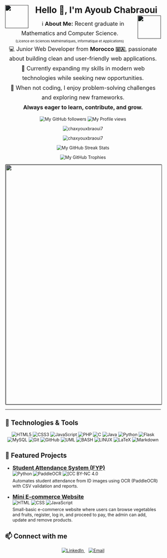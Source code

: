<div align="center" style="margin-bottom: 11px">
  <img align="left" style="filter: brightness(0.25) contrast(1.25); margin-right: 11px;" width="75" src="https://media3.giphy.com/media/v1.Y2lkPTc5MGI3NjExcnB2cDM0ZGt1MmVhbHp1ODl3aGt5bjgwb3lldG9obmc4cWpka3hwbSZlcD12MV9pbnRlcm5hbF9naWZfYnlfaWQmY3Q9Zw/2UBzuNwevK7XPGkBdZ/giphy.gif">
  <h1 style="display: inline-block; margin: 0; line-height: 1.2;">Hello 👋, I'm Ayoub Chabraoui</h1>
  <img align="right" style="filter: brightness(0.25) contrast(1.25); margin-left: 11px;" width="75" src="https://media.giphy.com/media/v1.Y2lkPTc5MGI3NjExeHZtb2NtYjVhYzB0ZnJtY2V6Z3I0eGx4dW5jZ2J4b2R0b2V6eWJ5dyZlcD12MV9naWZzX3NlYXJjaCZjdD1n/ES4Vcv8zWfIt2/giphy.gif">
</div>
<div align="center"><p style="font-size: 18px; line-height: 1.75; margin: 0.25px;">
  <p style="font-size: 18px; line-height: 1.75; margin: 0.25px;">
  ℹ️ <strong>About Me:</strong> Recent graduate in Mathematics and Computer Science.<br>
  <small style="font-size: 11px;">(Licence en Sciences Mathématiques, Informatique et Applications)</small><br>
  💻 Junior Web Developer from <strong>Morocco 🇲🇦</strong>, passionate about building clean and user-friendly web applications.<br>
  🚀 Currently expanding my skills in modern web technologies while seeking new opportunities.<br>
  🌱 When not coding, I enjoy problem-solving challenges and exploring new frameworks.<br>
  <strong>Always eager to learn, contribute, and grow.</strong>
</p>
  <p>
    <img alt="My GitHub followers" src="https://img.shields.io/github/followers/chaxyouxbraoui7?style=flat">
    <img alt="My Profile views" src="https://komarev.com/ghpvc/?username=chaxyouxbraoui7&style=flat">
  </p>
  <p>
    <img src="https://github-readme-stats.vercel.app/api/top-langs?username=chaxyouxbraoui7&show_icons=true&locale=en&layout=compact&bg_color=1a1a1a&0000ff&text_color=ffffff" alt="chaxyouxbraoui7"/>
  </p>
  <p>
    <img src="https://github-readme-stats.vercel.app/api?username=chaxyouxbraoui7&show_icons=true&locale=en&theme=github_dark" alt="chaxyouxbraoui7"/>
  </p>
  <p>
    <img src="https://github-readme-streak-stats.herokuapp.com/?user=chaxyouxbraoui7&theme=github-dark&stroke=0000ff&ring=ffd700&border=0000ff&fire=ff0000&currStreakLabel=0000ff&border=ffffff&sideLabels=ffffff&dates=aaaaaa" alt="My GitHub Streak Stats"/>
  </p>
  <p>
  <img src="https://github-profile-trophy.vercel.app/?username=chaxyouxbraoui7&theme=darkhub&row=1&column=5&margin-w=10" alt="My GitHub Trophies"/>
  </p>
  <p>
  <img style="filter: brightness(0.5) contrast(1); border: 2.5px solid white; border-radius: 0.25em" width="777" src="https://media1.giphy.com/media/v1.Y2lkPTc5MGI3NjExY2FtOWptM3ppd2RwOGN1bXZxb3Fpd2E3MWJta3FvZHN0aDBwNWM5MiZlcD12MV9pbnRlcm5hbF9naWZfYnlfaWQmY3Q9Zw/H03PuVdwREB21ANkLX/giphy.gif">
  </p>
</div>
<hr>

<h2>🔧 Technologies &amp; Tools</h2>
<div align="center">
<p>
  <img alt="HTML5" src="https://img.shields.io/badge/HTML5-E34F26?logo=html5&logoColor=white">
<img alt="CSS3" src="https://img.shields.io/badge/CSS3-1572B6?logo=css3&logoColor=white">
<img alt="JavaScript" src="https://img.shields.io/badge/JavaScript-323330?logo=javascript&logoColor=F7DF1E">
<img alt="PHP" src="https://img.shields.io/badge/PHP-777BB4?logo=php&logoColor=white">
<img alt="C" src="https://img.shields.io/badge/C-005C84?logo=c&logoColor=white">
<img alt="Java" src="https://img.shields.io/badge/Java-E34F26?logo=java&logoColor=white">
<img alt="Python" src="https://img.shields.io/badge/Python-3776AB?logo=python&logoColor=white">
<img alt="Flask" src="https://img.shields.io/badge/Flask-092E20?logo=flask&logoColor=white">
<img alt="MySQL" src="https://img.shields.io/badge/MySQL-4479A1?logo=mysql&logoColor=white">
<img alt="Git" src="https://img.shields.io/badge/Git-F05032?logo=git&logoColor=white">
<img alt="GitHub" src="https://img.shields.io/badge/GitHub-181717?logo=github&logoColor=white">
<img alt="UML" src="https://img.shields.io/badge/UML-181717?logo=uml&logoColor=white">
<img alt="BASH" src="https://img.shields.io/badge/BASH-4EAA25?logo=gnu-bash&logoColor=white">
<img alt="LINUX" src="https://img.shields.io/badge/Linux-FCC624?logo=linux&logoColor=black">
<img alt="LaTeX" src="https://img.shields.io/badge/LaTeX-008080?logo=latex&logoColor=white">
<img alt="Markdown" src="https://img.shields.io/badge/Markdown-000000?logo=markdown&logoColor=white">
</p>
</div>

<h2>🌟 Featured Projects</h2>
<ul>
  <li>
    <a style="font-size: 18px"href="https://github.com/chaxyouxbraoui7/student-presence-system"><strong>Student Attendance System (FYP)</strong></a><br>
    <img alt="Python" src="https://img.shields.io/badge/Python-blue">
    <img alt="PaddleOCR" src="https://img.shields.io/badge/OCR-PaddleOCR-lightgrey">
    <img alt="[CC BY-NC 4.0" src="https://img.shields.io/badge/License-CC%20BY--NC%204.0-lightgrey.svg">
    <p style="margin: 0.35rem 0 1rem;">
      Automates student attendance from ID images using OCR (PaddleOCR) with CSV validation and reports.
    </p>
  </li>
  <!-- <li> -->
    <!-- <a style="font-size: 18px"href="https://github.com/chaxyouxbraoui7/portfolio-website"><strong>Portfolio Website</strong></a><br> -->
    <!-- <img alt="HTML5" src="https://img.shields.io/badge/HTML5-orange"> -->
    <!-- <img alt="CSS3" src="https://img.shields.io/badge/CSS3-blue"> -->
    <!-- <img alt="JavaScript" src="https://img.shields.io/badge/JavaScript-yellow"> -->
    <!-- <p style="margin: 0.35rem 0 1rem;"> -->
      <!-- Responsive personal portfolio built with a clean UI/UX to showcase skills and projects. -->
    <!-- </p> -->
  <!-- </li> -->
  <li>
    <a style="font-size: 18px"href="https://github.com/chaxyouxbraoui7/green-panier"><strong>Mini E-commerce Website</strong></a><br>
    <img alt="HTML" src="https://img.shields.io/badge/HTML-red">
    <img alt="CSS" src="https://img.shields.io/badge/CSS-blue">
    <img alt="JavaScript" src="https://img.shields.io/badge/JavaScript-yellow">
    <p style="margin: 0.35rem 0 0.2rem;">
      Small-basic e-commerce website where users can browse vegetables and fruits, register, log in, and proceed to pay, the admin can add, update and remove products.
    </p>
  </li>
</ul>

<h2>📫 Connect with me</h2>
<div align="center">
<p>
  <a href="https://www.linkedin.com/in/ayoub-chabraoui/">
    <img alt="LinkedIn" src="https://img.shields.io/badge/LinkedIn-0077B5?logo=linkedin&logoColor=white">
  </a>
  &nbsp;&nbsp; 
  <a href="mailto:mr.ayoub.chabraoui@gmail.com">
  <img src="https://img.shields.io/badge/Email-mr.ayoub.chabraoui%40gmail.com-blue.svg" alt="Email">
  </a>
</p>
</div>